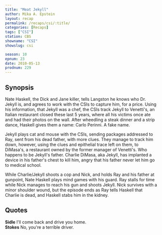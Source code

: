 ```yaml
---
title: "Meat Jekyll"
author: Mika A. Epstein
layout: recap
permalink: /recaps/csi/:title/
categories: [Recaps]
tags: ["CSI"]
station: CBS
showname: "CSI"
showslug: csi

season: 10
epnum: 23  
date: 2010-05-13
prodnum: 229  
---
```


## Synopsis

Nate Haskell, the Dick and Jane killer, tells Langston he knows who Dr. Jekyll is, and agrees to work with the CSIs to capture him, for a price. Using his information, that Jekyll was a chef, the CSIs track Jekyll to Venetti's, an Italian restaurant closed these last 5 years, where all his victims once ate and had their photos on the wall. After wheedling a steak dinner and a strip dance, Haskell gives them a name: Carlo Perinni. A fake name.

Jekyll plays cat and mouse with the CSIs, sending packages addressed to Ray, sent from his dead father, with more clues. They manage to track him down, however, using the clues and epithelial trace left on them, to DiMasa's, a restaurant owned by the former manager of Venetti's. Who happens to be Jekyll's father. Charlie DiMasa, aka Jekyll, has implanted a device in his father's chest to kill him, angry that his father never let him go to medical school.

While Charlie/Jekyll shoots a cop and Nick, and holds Ray and his father at gunpoint, Nate Haskell plays mind games with his guard. Ray stalls for time while Nick manages to reach his gun and shoots Jekyll. Nick survives with a minor shoulder wound, but the episode ends as Ray tells Haskell that Charlie is dead, and Haskell stabs him in the kidney.

## Quotes

**Sidle** I'll come back and drive you home.  
**Stokes** No, you're a terrible driver.

